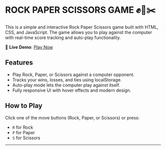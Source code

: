 # ROCK PAPER SCISSORS GAME ✊📄✂️

This is a simple and interactive Rock Paper Scissors game built with HTML, CSS, and JavaScript. The game allows you to play against the computer with real-time score tracking and auto-play functionality.

🔗 **Live Demo**: [Play Now](https://rock-paper-scissors-game-511.netlify.app/)

## Features
- Play Rock, Paper, or Scissors against a computer opponent.
- Tracks your wins, losses, and ties using localStorage.
- Auto-play mode lets the computer play against itself.
- Fully responsive UI with hover effects and modern design.

## How to Play
Click one of the move buttons (Rock, Paper, or Scissors) or press:
- `R` for Rock
- `P` for Paper
- `S` for Scissors

---
